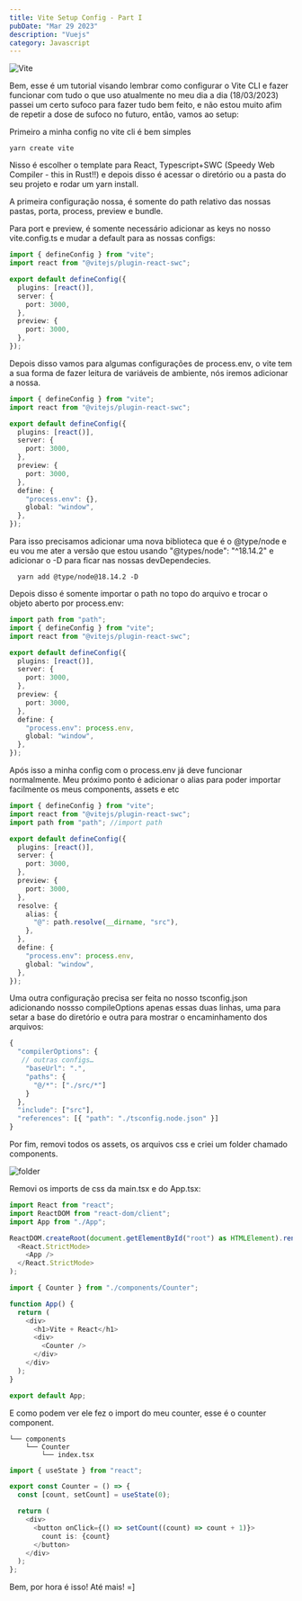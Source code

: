 ```yaml
---
title: Vite Setup Config - Part I
pubDate: "Mar 29 2023"
description: "Vuejs"
category: Javascript
---
```


![Vite](/vite-part1.png)

Bem, esse é um tutorial visando lembrar como configurar o Vite CLI e fazer funcionar com tudo o que uso atualmente no meu dia a dia (18/03/2023) passei um certo sufoco para fazer tudo bem feito, e não estou muito afim de repetir a dose de sufoco no futuro, então, vamos ao setup:

Primeiro a minha config no vite cli é bem simples

```shell
yarn create vite
```

Nisso é escolher o template para React, Typescript+SWC (Speedy Web Compiler - this in Rust!!) e depois disso é acessar o diretório ou a pasta do seu projeto e rodar um yarn install.

A primeira configuração nossa, é somente do path relativo das nossas pastas, porta, process, preview e bundle.

Para port e preview, é somente necessário adicionar as keys no nosso vite.config.ts e mudar a default para as nossas configs:

```typescript
import { defineConfig } from "vite";
import react from "@vitejs/plugin-react-swc";

export default defineConfig({
  plugins: [react()],
  server: {
    port: 3000,
  },
  preview: {
    port: 3000,
  },
});
```

Depois disso vamos para algumas configurações de process.env, o vite tem a sua forma de fazer leitura de variáveis de ambiente, nós iremos adicionar a nossa.

```typescript
import { defineConfig } from "vite";
import react from "@vitejs/plugin-react-swc";

export default defineConfig({
  plugins: [react()],
  server: {
    port: 3000,
  },
  preview: {
    port: 3000,
  },
  define: {
    "process.env": {},
    global: "window",
  },
});
```

Para isso precisamos adicionar uma nova biblioteca que é o @type/node e eu vou me ater a versão que estou usando "@types/node": "^18.14.2" e adicionar o -D para ficar nas nossas devDependecies.

```shell
  yarn add @type/node@18.14.2 -D
```

Depois disso é somente importar o path no topo do arquivo e trocar o objeto aberto por process.env:

```typescript
import path from "path";
import { defineConfig } from "vite";
import react from "@vitejs/plugin-react-swc";

export default defineConfig({
  plugins: [react()],
  server: {
    port: 3000,
  },
  preview: {
    port: 3000,
  },
  define: {
    "process.env": process.env,
    global: "window",
  },
});
```

Após isso a minha config com o process.env já deve funcionar normalmente. Meu próximo ponto é adicionar o alias para poder importar facilmente os meus components, assets e etc

```typescript
import { defineConfig } from "vite";
import react from "@vitejs/plugin-react-swc";
import path from "path"; //import path

export default defineConfig({
  plugins: [react()],
  server: {
    port: 3000,
  },
  preview: {
    port: 3000,
  },
  resolve: {
    alias: {
      "@": path.resolve(__dirname, "src"),
    },
  },
  define: {
    "process.env": process.env,
    global: "window",
  },
});
```

Uma outra configuração precisa ser feita no nosso tsconfig.json adicionando nossso compileOptions apenas essas duas linhas, uma para setar a base do diretório e outra para mostrar o encaminhamento dos arquivos:

```typescript
{
  "compilerOptions": {
   // outras configs…
    "baseUrl": ".",
    "paths": {
      "@/*": ["./src/*"]
    }
  },
  "include": ["src"],
  "references": [{ "path": "./tsconfig.node.json" }]
}

```

Por fim, removi todos os assets, os arquivos css e criei um folder chamado components.

![folder](/vite-part1-1.png)

Removi os imports de css da main.tsx e do App.tsx:

```typescript
import React from "react";
import ReactDOM from "react-dom/client";
import App from "./App";

ReactDOM.createRoot(document.getElementById("root") as HTMLElement).render(
  <React.StrictMode>
    <App />
  </React.StrictMode>
);
```

```typescript
import { Counter } from "./components/Counter";

function App() {
  return (
    <div>
      <h1>Vite + React</h1>
      <div>
        <Counter />
      </div>
    </div>
  );
}

export default App;
```

E como podem ver ele fez o import do meu counter, esse é o counter component.

```
└── components
    └── Counter
        └── index.tsx
```

```typescript
import { useState } from "react";

export const Counter = () => {
  const [count, setCount] = useState(0);

  return (
    <div>
      <button onClick={() => setCount((count) => count + 1)}>
        count is: {count}
      </button>
    </div>
  );
};
```

Bem, por hora é isso! Até mais! =]
